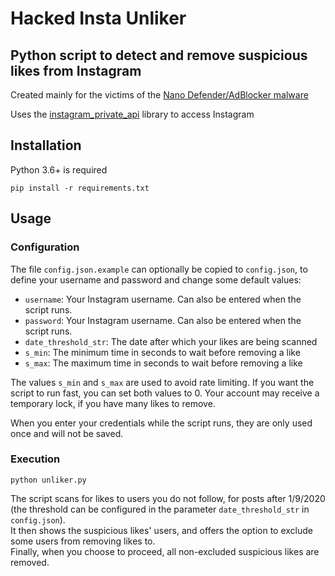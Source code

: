 # Hacked Insta Unliker

## Python script to detect and remove suspicious likes from Instagram

Created mainly for the victims of the [Nano Defender/AdBlocker malware](https://github.com/jspenguin2017/Snippets/issues/3)

Uses the [instagram_private_api](https://github.com/ping/instagram_private_api) library to access Instagram

## Installation

Python 3.6+ is required
```
pip install -r requirements.txt
```

## Usage

### Configuration

The file `config.json.example` can optionally be copied to `config.json`, to define your username and password and change some default values:
- `username`: Your Instagram username. Can also be entered when the script runs.
- `password`: Your Instagram username. Can also be entered when the script runs.
- `date_threshold_str`: The date after which your likes are being scanned
- `s_min`: The minimum time in seconds to wait before removing a like
- `s_max`: The maximum time in seconds to wait before removing a like

The values `s_min` and `s_max` are used to avoid rate limiting. If you want the script to run fast, you can set both values to 0.
Your account may receive a temporary lock, if you have many likes to remove.

When you enter your credentials while the script runs, they are only used once and will not be saved.

### Execution

```
python unliker.py
```

The script scans for likes to users you do not follow, for posts after 1/9/2020 (the threshold can be configured in the parameter `date_threshold_str` in `config.json`).  
It then shows the suspicious likes' users, and offers the option to exclude some users from removing likes to.  
Finally, when you choose to proceed, all non-excluded suspicious likes are removed.
